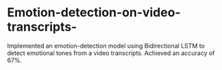 # Emotion-detection-on-video-transcripts-
Implemented an emotion-detection model using Bidirectional LSTM to detect emotional tones from a video
transcripts. Achieved an accuracy of 67%.
